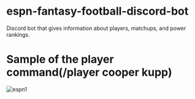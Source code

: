 # espn-fantasy-football-discord-bot
Discord bot that gives information about players, matchups, and power rankings.

# Sample of the player command(/player cooper kupp)

![espn1](https://user-images.githubusercontent.com/100002813/192939160-6d309812-0fe8-47d5-8894-c63a14b3ee52.png)
